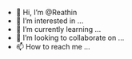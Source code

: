 - 👋 Hi, I’m @Reathin
- 👀 I’m interested in ...
- 🌱 I’m currently learning ...
- 💞️ I’m looking to collaborate on ...
- 📫 How to reach me ...

<!---
Reathin/Reathin is a ✨ special ✨ repository because its `README.md` (this file) appears on your GitHub profile.
You can click the Preview link to take a look at your changes.
--->
